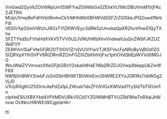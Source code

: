 Vm0wd2QyVkZOVWRpUm1SWFYwZG9WbGx0ZEhkVU1WcDBUVmM1VjFKc2JETlhh
MUpUVmpBeFdHVkliRmhoCk1rMHhWbXBHWVdSSFZrZGlSbkJPQ2swd1NrbFdi
VEI0VXpGSmVWUnJiR2xTYlZKWVEyc3dlRk5zUmxkaQpXR2hvVlhwS1QyTXha
SFZTYkdScFVteHdXVkV5TVV0U2JVNUhWbXhvVndwaVJuQnZWbFJKZUZWdFVY
ZE8KVm1SaFVteGFjRlZ0TlVOV1ZrVjVUVlYwVTJKSFVscFpNRnByVjBGd1ZG
SlZjRVpXYlhSVFV6RlZlRmRZCmFGZ0tZbXhhVjFsc1pHOVdSbEpWVVd0MGJG
WnJWalZVVmxwcllXeGFjbGRzV2xkaVdHaE1Wa2RrZDJGVwpXbkppUkZwWFRX
NW9jVnBWV2twbFJsSnlDbHBHWTB0WmExcGhWREZXYzJGR1RsTldiWGg2VjJ0
U1UyRXgKU25SVmJteFdZa1pLZWxaV1dsZFhSVGxXWlVad1YySldTbTlXUm1o
clpHeE5lUXBXYkd4VFltMDVURkV5Ck5YZGlWMHBTVUZRd1MwTnRXalJhWnow
OUNncHRiWE09CgptaHA=

tti